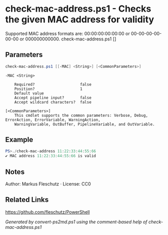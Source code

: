 # check-mac-address.ps1 - Checks the given MAC address for validity

Supported MAC address formats are: 00:00:00:00:00:00 or 00-00-00-00-00-00 or 000000000000.
check-mac-address.ps1 [<MAC>]

## Parameters
```powershell
check-mac-address.ps1 [[-MAC] <String>] [<CommonParameters>]

```

```
-MAC <String>
    
    Required?                    false
    Position?                    1
    Default value                
    Accept pipeline input?       false
    Accept wildcard characters?  false
```

```
[<CommonParameters>]
    This cmdlet supports the common parameters: Verbose, Debug, ErrorAction, ErrorVariable, WarningAction, 
    WarningVariable, OutBuffer, PipelineVariable, and OutVariable.
```

## Example
```powershell
PS>./check-mac-address 11:22:33:44:55:66
✔️ MAC address 11:22:33:44:55:66 is valid
```


## Notes
Author: Markus Fleschutz · License: CC0

## Related Links
https://github.com/fleschutz/PowerShell

*Generated by convert-ps2md.ps1 using the comment-based help of check-mac-address.ps1*
